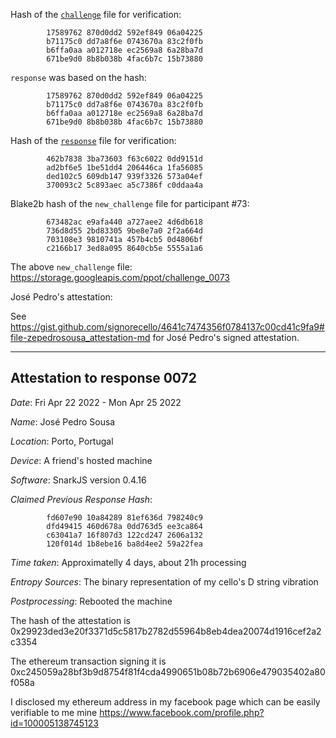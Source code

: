 
Hash of the [`challenge`](https://ppot.blob.core.windows.net/public/challenge_0072) file for verification:

```
        17589762 870d0dd2 592ef849 06a04225
        b71175c0 dd7a8f6e 0743670a 83c2f0fb
        b6ffa0aa a012718e ec2569a8 6a28ba7d
        671be9d0 8b8b038b 4fac6b7c 15b73880
```

`response` was based on the hash:

```
        17589762 870d0dd2 592ef849 06a04225
        b71175c0 dd7a8f6e 0743670a 83c2f0fb
        b6ffa0aa a012718e ec2569a8 6a28ba7d
        671be9d0 8b8b038b 4fac6b7c 15b73880
```

Hash of the [`response`](https://storage.googleapis.com/ppot/response_0072) file for verification:

```
        462b7838 3ba73603 f63c6022 0dd9151d
        ad2bf6e5 1be51dd4 206446ca 1fa56085
        ded102c5 609db147 939f3326 573a04ef
        370093c2 5c893aec a5c7386f c0ddaa4a
```

Blake2b hash of the `new_challenge` file for participant #73:

```
        673482ac e9afa440 a727aee2 4d6db618
        736d8d55 2bd83305 9be8e7a0 2f2a664d
        703108e3 9810741a 457b4cb5 0d4806bf
        c2166b17 3ed8a095 8640cb5e 5555a1a6
```

The above `new_challenge` file: https://storage.googleapis.com/ppot/challenge_0073

José Pedro's attestation:

See  https://gist.github.com/signorecello/4641c7474356f0784137c00cd41c9fa9#file-zepedrosousa_attestation-md  for José Pedro's signed attestation. 


***
Attestation to response 0072
----------------------------

*Date*: Fri Apr 22 2022 - Mon Apr 25 2022 

*Name*: José Pedro Sousa 

*Location*: Porto, Portugal 

*Device*: A friend's hosted machine

*Software*: SnarkJS version 0.4.16 

*Claimed Previous Response Hash*:
```
		fd607e90 10a84289 81ef636d 798240c9
		dfd49415 460d678a 0dd763d5 ee3ca864
		c63041a7 16f807d3 122cd247 2606a132
		120f014d 1b8ebe16 ba8d4ee2 59a22fea
```

*Time taken*: Approximatelly 4 days, about 21h processing

*Entropy Sources*: The binary representation of my cello's D string vibration

*Postprocessing*: Rebooted the machine

The hash of the attestation is 0x29923ded3e20f3371d5c5817b2782d55964b8eb4dea20074d1916cef2a2c3354

The ethereum transaction signing it is 0xc245059a28bf3b9d8754f81f4cda4990651b08b72b6906e479035402a80f058a

I disclosed my ethereum address in my facebook page which can be easily verifiable to me mine https://www.facebook.com/profile.php?id=100005138745123
